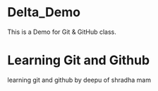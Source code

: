 # Delta_Demo
This is a Demo for Git &amp; GitHub class.

# Learning Git and Github
learning git and github by deepu of shradha mam
